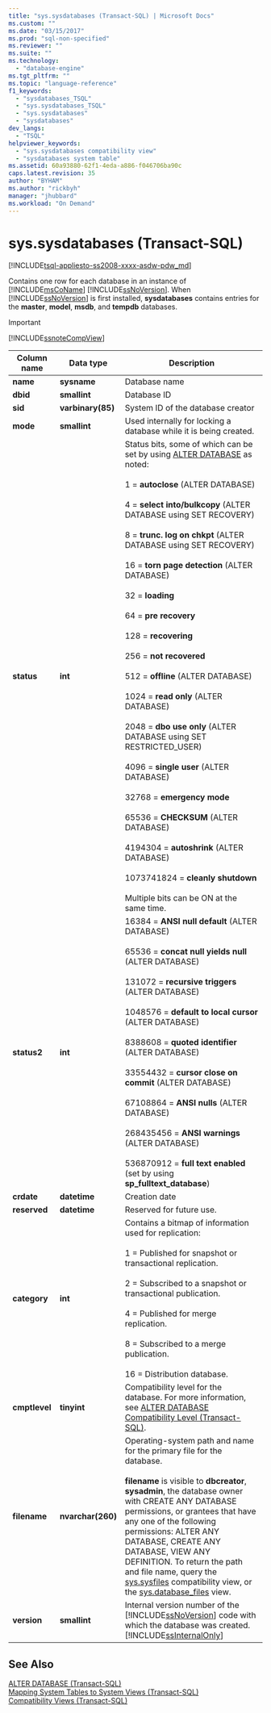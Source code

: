 ```yaml
---
title: "sys.sysdatabases (Transact-SQL) | Microsoft Docs"
ms.custom: ""
ms.date: "03/15/2017"
ms.prod: "sql-non-specified"
ms.reviewer: ""
ms.suite: ""
ms.technology: 
  - "database-engine"
ms.tgt_pltfrm: ""
ms.topic: "language-reference"
f1_keywords: 
  - "sysdatabases_TSQL"
  - "sys.sysdatabases_TSQL"
  - "sys.sysdatabases"
  - "sysdatabases"
dev_langs: 
  - "TSQL"
helpviewer_keywords: 
  - "sys.sysdatabases compatibility view"
  - "sysdatabases system table"
ms.assetid: 60a93880-62f1-4eda-a886-f046706ba90c
caps.latest.revision: 35
author: "BYHAM"
ms.author: "rickbyh"
manager: "jhubbard"
ms.workload: "On Demand"
---
```

# sys.sysdatabases (Transact-SQL)
[!INCLUDE[tsql-appliesto-ss2008-xxxx-asdw-pdw_md](../../includes/tsql-appliesto-ss2008-xxxx-asdw-pdw-md.md)]

  Contains one row for each database in an instance of [!INCLUDE[msCoName](../../includes/msconame-md.md)] [!INCLUDE[ssNoVersion](../../includes/ssnoversion-md.md)]. When [!INCLUDE[ssNoVersion](../../includes/ssnoversion-md.md)] is first installed, **sysdatabases** contains entries for the **master**, **model**, **msdb**, and **tempdb** databases.  
  
> [!IMPORTANT]  
>  [!INCLUDE[ssnoteCompView](../../includes/ssnotecompview-md.md)]  
  
|Column name|Data type|Description|  
|-----------------|---------------|-----------------|  
|**name**|**sysname**|Database name|  
|**dbid**|**smallint**|Database ID|  
|**sid**|**varbinary(85)**|System ID of the database creator|  
|**mode**|**smallint**|Used internally for locking a database while it is being created.|  
|**status**|**int**|Status bits, some of which can be set by using [ALTER DATABASE](../../t-sql/statements/alter-database-transact-sql.md) as noted:<br /><br /> 1 = **autoclose** (ALTER DATABASE)<br /><br /> 4 = **select into/bulkcopy** (ALTER DATABASE using SET RECOVERY)<br /><br /> 8 = **trunc. log on chkpt** (ALTER DATABASE using SET RECOVERY)<br /><br /> 16 = **torn page detection** (ALTER DATABASE)<br /><br /> 32 = **loading**<br /><br /> 64 = **pre recovery**<br /><br /> 128 = **recovering**<br /><br /> 256 = **not recovered**<br /><br /> 512 = **offline** (ALTER DATABASE)<br /><br /> 1024 = **read only** (ALTER DATABASE)<br /><br /> 2048 = **dbo use only** (ALTER DATABASE using SET RESTRICTED_USER)<br /><br /> 4096 = **single user** (ALTER DATABASE)<br /><br /> 32768 = **emergency mode**<br /><br /> 65536 = **CHECKSUM** (ALTER DATABASE)<br /><br /> 4194304 = **autoshrink** (ALTER DATABASE)<br /><br /> 1073741824 = **cleanly shutdown**<br /><br /> Multiple bits can be ON at the same time.|  
|**status2**|**int**|16384 = **ANSI null default** (ALTER DATABASE)<br /><br /> 65536 = **concat null yields null** (ALTER DATABASE)<br /><br /> 131072 = **recursive triggers** (ALTER DATABASE)<br /><br /> 1048576 = **default to local cursor** (ALTER DATABASE)<br /><br /> 8388608 = **quoted identifier** (ALTER DATABASE)<br /><br /> 33554432 = **cursor close on commit** (ALTER DATABASE)<br /><br /> 67108864 = **ANSI nulls** (ALTER DATABASE)<br /><br /> 268435456 = **ANSI warnings** (ALTER DATABASE)<br /><br /> 536870912 = **full text enabled** (set by using **sp_fulltext_database**)|  
|**crdate**|**datetime**|Creation date|  
|**reserved**|**datetime**|Reserved for future use.|  
|**category**|**int**|Contains a bitmap of information used for replication:<br /><br /> 1 = Published for snapshot or transactional replication.<br /><br /> 2 = Subscribed to a snapshot or transactional publication.<br /><br /> 4 = Published for merge replication.<br /><br /> 8 = Subscribed to a merge publication.<br /><br /> 16 = Distribution database.|  
|**cmptlevel**|**tinyint**|Compatibility level for the database. For more information, see [ALTER DATABASE Compatibility Level &#40;Transact-SQL&#41;](../../t-sql/statements/alter-database-transact-sql-compatibility-level.md).|  
|**filename**|**nvarchar(260)**|Operating-system path and name for the primary file for the database.<br /><br /> **filename** is visible to **dbcreator**, **sysadmin**, the database owner with CREATE ANY DATABASE permissions, or grantees that have any one of the following permissions: ALTER ANY DATABASE, CREATE ANY DATABASE, VIEW ANY DEFINITION. To return the path and file name, query the [sys.sysfiles](../../relational-databases/system-compatibility-views/sys-sysfiles-transact-sql.md) compatibility view, or the [sys.database_files](../../relational-databases/system-catalog-views/sys-database-files-transact-sql.md) view.|  
|**version**|**smallint**|Internal version number of the [!INCLUDE[ssNoVersion](../../includes/ssnoversion-md.md)] code with which the database was created. [!INCLUDE[ssInternalOnly](../../includes/ssinternalonly-md.md)]|  
  
## See Also  
 [ALTER DATABASE &#40;Transact-SQL&#41;](../../t-sql/statements/alter-database-transact-sql.md)   
 [Mapping System Tables to System Views &#40;Transact-SQL&#41;](../../relational-databases/system-tables/mapping-system-tables-to-system-views-transact-sql.md)   
 [Compatibility Views &#40;Transact-SQL&#41;](~/relational-databases/system-compatibility-views/system-compatibility-views-transact-sql.md)  
  
  
